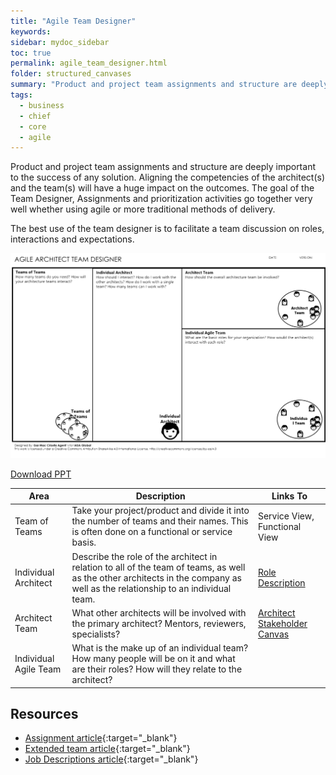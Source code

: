 ```yaml
---
title: "Agile Team Designer"
keywords: 
sidebar: mydoc_sidebar
toc: true
permalink: agile_team_designer.html
folder: structured_canvases
summary: "Product and project team assignments and structure are deeply important to the success of any solution."
tags: 
  - business
  - chief
  - core
  - agile
---
```


Product and project team assignments and structure are deeply important to the success of any solution. Aligning the competencies of the architect(s) and the team(s) will have a huge impact on the outcomes. The goal of the Team Designer, Assignments and prioritization activities go together very well whether using agile or more traditional methods of delivery. 

The best use of the team designer is to facilitate a team discussion on roles, interactions and expectations. 

![image001](media/agile_team_designer001.svg)

[Download PPT](media/ppt/Agile-Architect-Team-Designer.ppt)

| Area                  | Description                                                                                                                                                                   | Links To                                                                                 |
| --------------------- | ----------------------------------------------------------------------------------------------------------------------------------------------------------------------------- | ---------------------------------------------------------------------------------------- |
| Team of Teams         | Take your project/product and divide it into the number of teams and their names. This is often done on a functional or service basis.                                        | Service View, Functional View                                                            |
| Individual Architect  | Describe the role of the architect in relation to all of the team of teams, as well as the other architects in the company as well as the relationship to an individual team. | [Role Description]((../engagement_model/roles.md))                                       |
| Architect Team        | What other architects will be involved with the primary architect? Mentors, reviewers, specialists?                                                                           | [Architect Stakeholder Canvas]((../structured_canvases/architect_stakeholder_canvas.md)) |
| Individual Agile Team | What is the make up of an individual team? How many people will be on it and what are their roles? How will they relate to the architect?                                     |                                                                                          |

Resources
---------

- [Assignment article](../engagement_model/assignment.md){:target="_blank"}
- [Extended team article](../engagement_model/extended_team.md){:target="_blank"}
- [Job Descriptions article](../engagement_model/job_description.md){:target="_blank"}
